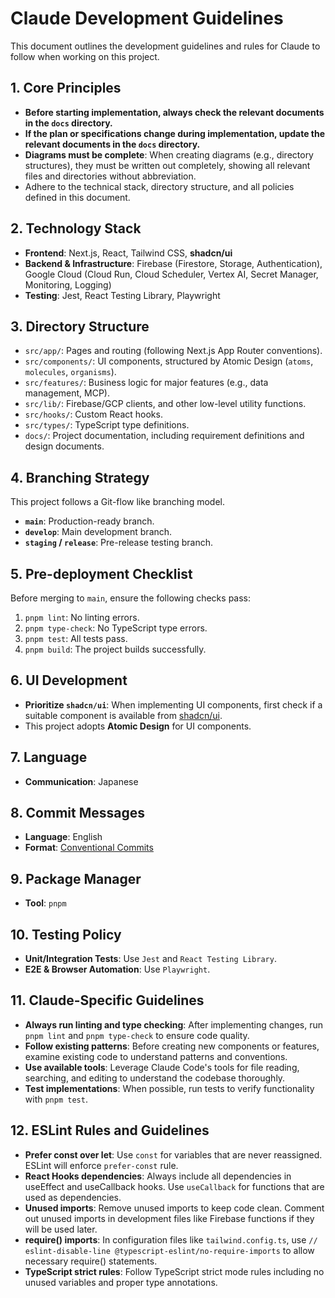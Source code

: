 # Claude Development Guidelines

This document outlines the development guidelines and rules for Claude to follow when working on this project.

## 1. Core Principles

- **Before starting implementation, always check the relevant documents in the `docs` directory.**
- **If the plan or specifications change during implementation, update the relevant documents in the `docs` directory.**
- **Diagrams must be complete**: When creating diagrams (e.g., directory structures), they must be written out completely, showing all relevant files and directories without abbreviation.
- Adhere to the technical stack, directory structure, and all policies defined in this document.

## 2. Technology Stack

- **Frontend**: Next.js, React, Tailwind CSS, **shadcn/ui**
- **Backend & Infrastructure**: Firebase (Firestore, Storage, Authentication), Google Cloud (Cloud Run, Cloud Scheduler, Vertex AI, Secret Manager, Monitoring, Logging)
- **Testing**: Jest, React Testing Library, Playwright

## 3. Directory Structure

- `src/app/`: Pages and routing (following Next.js App Router conventions).
- `src/components/`: UI components, structured by Atomic Design (`atoms`, `molecules`, `organisms`).
- `src/features/`: Business logic for major features (e.g., data management, MCP).
- `src/lib/`: Firebase/GCP clients, and other low-level utility functions.
- `src/hooks/`: Custom React hooks.
- `src/types/`: TypeScript type definitions.
- `docs/`: Project documentation, including requirement definitions and design documents.

## 4. Branching Strategy

This project follows a Git-flow like branching model.

- **`main`**: Production-ready branch.
- **`develop`**: Main development branch.
- **`staging` / `release`**: Pre-release testing branch.

## 5. Pre-deployment Checklist

Before merging to `main`, ensure the following checks pass:

1.  `pnpm lint`: No linting errors.
2.  `pnpm type-check`: No TypeScript type errors.
3.  `pnpm test`: All tests pass.
4.  `pnpm build`: The project builds successfully.

## 6. UI Development

- **Prioritize `shadcn/ui`**: When implementing UI components, first check if a suitable component is available from [shadcn/ui](https://ui.shadcn.com/).
- This project adopts **Atomic Design** for UI components.

## 7. Language

- **Communication**: Japanese

## 8. Commit Messages

- **Language**: English
- **Format**: [Conventional Commits](https://www.conventionalcommits.org/)

## 9. Package Manager

- **Tool**: `pnpm`

## 10. Testing Policy

- **Unit/Integration Tests**: Use `Jest` and `React Testing Library`.
- **E2E & Browser Automation**: Use `Playwright`.

## 11. Claude-Specific Guidelines

- **Always run linting and type checking**: After implementing changes, run `pnpm lint` and `pnpm type-check` to ensure code quality.
- **Follow existing patterns**: Before creating new components or features, examine existing code to understand patterns and conventions.
- **Use available tools**: Leverage Claude Code's tools for file reading, searching, and editing to understand the codebase thoroughly.
- **Test implementations**: When possible, run tests to verify functionality with `pnpm test`.

## 12. ESLint Rules and Guidelines

- **Prefer const over let**: Use `const` for variables that are never reassigned. ESLint will enforce `prefer-const` rule.
- **React Hooks dependencies**: Always include all dependencies in useEffect and useCallback hooks. Use `useCallback` for functions that are used as dependencies.
- **Unused imports**: Remove unused imports to keep code clean. Comment out unused imports in development files like Firebase functions if they will be used later.
- **require() imports**: In configuration files like `tailwind.config.ts`, use `// eslint-disable-line @typescript-eslint/no-require-imports` to allow necessary require() statements.
- **TypeScript strict rules**: Follow TypeScript strict mode rules including no unused variables and proper type annotations.